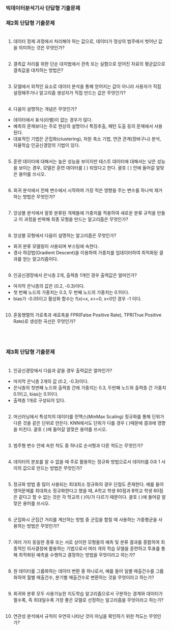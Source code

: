 ### **빅데이터분석기사 단답형 기출문제**

### **제2회 단답형 기출문제**<br></br>

1. 데이터 정제 과정에서 처리해야 하는 값으로, 데이터가 정상의 범주에서 벗어난 값을 의미하는 것은 무엇인가?<br></br>

2. 결측값 처리를 위한 단순 대치법에서 관측 또는 실험으로 얻어진 자료의 평균값으로 결측값을 대치하는 방법은?<br></br>

3. 모델에서 외적인 요소로 데이터 분석을 통해 얻어지는 값이 아니라 사용자가 직접 설정해주거나 알고리즘 생성자가 직접 만드는 값은 무엇인가?<br></br>

4. 다음이 설명하는 개념은 무엇인가?
- 데이터에서 표식(라벨)이 없는 경우가 많다.
- 예측의 문제보다는 주로 현상의 설명이나 특징추출, 패턴 도출 등의 문제에서 사용된다.
- 대표적인 기법은 군집화(clustering), 차원 축소 기법, 연관 관계(장바구니) 분석, 자율학습 인공신경망의 기법이 있다.<br></br>

5. 훈련 데이터에 대해서는 높은 성능을 보이지만 테스트 데이터에 대해서는 낮은 성능을 보이는 경우, 모델은 훈련 데이터를 (    ) 되었다고 한다. 괄호 (    ) 안에 들어갈 알맞은 용어를 쓰시오.<br></br>

6. 회귀 분석에서 전체 변수에서 시작하여 가장 적은 영향을 주는 변수를 하나씩 제거하는 방법은 무엇인가?<br></br>

7. 앙상블 분석에서 잘못 분류된 개체들에 가중치를 적용하여 새로운 분류 규칙을 만들고 이 과정을 반복해 최종 모형을 만드는 알고리즘은 무엇인가?<br></br>

8. 앙상블 모형에서 다음이 설명하는 알고리즘은 무엇인가?
- 회귀 분류 모델링이 사용되며 부스팅에 속한다.
- 경사 하강법(Gradient Descent)을 이용하여 가중치를 업데이터하여 최적화된 결과를 얻는 알고리즘이다.<br></br>

9. 인공신경망에서 은닉층 2개, 출력층 1개인 경우 출력값은 얼마인가?
- 마지막 은닉층의 값은 (0.2, -0.3)이다.
- 첫 번째 노드의 가중치는 0.3, 두 번째 노드의 가중치는 0.1이다.
- bias가 -0.05이고 활성화 함수는 f(x)=x, x>=0, x<0인 경우 -1 이다.<br></br>

10. 혼동행렬의 가로축과 세로축을 FPR(False Positive Rate), TPR(True Positive Rate)로 생성한 곡선은 무엇인가?<br></br><br></br>

### **제3회 단답형 기출문제**<br></br>

1. 인공신경망에서 다음과 같을 경우 출력값은 얼마인가?
- 마지막 은닉층 2개의 값 (0.2, -0.3)이다.
- 은닉층의 첫번째 노드와 출력층 간에 가중치는 0.3, 두번째 노드와 출력층 간 가중치 0.1이고, bias는 0.1이다.
- 출력층 1개로 구성되어 있다.<br></br>

2. 머신러닝에서 특성치의 데이터를 민맥스(MinMax Scaling) 정규화를 통해 단위가 다른 것을 같은 단위로 만든다. KNN에서도 단위가 다를 경우 (    )때문에 결과에 영향을 미친다. 괄호 (    )에 들어갈 알맞은 용어를 쓰시오.<br></br>

3. 범주형 변수 안에 속한 척도 중 하나로 순서형과 다른 척도는 무엇인가?<br></br>

4. 데이터의 분포를 알 수 없을 때 주로 활용하는 정규화 방법으로서 데이터를 0과 1 사이의 값으로 만드는 방법은 무엇인가?<br></br>

5. 정규화 방법 중 많이 사용되는 최대최소 정규화의 경우 단점도 존재한다. 예를 들어 영어문제를 최대최소 정규화한다고 했을 때, A학교 학생 60점과 B학교 학생 60점은 같다고 할 수 없는 것은 각 학교의 (    )이/가 다르기 때문이다. 괄호 (    )에 들어갈 알맞은 용어를 쓰시오.<br></br>

6. 군집화시 군집간 거리를 계산하는 방법 중 군집을 합칠 때 사용하는 가중평균을 사용하는 방법은 무엇인가?<br></br>

7. 여러 가지 동일한 종류 또는 서로 상이한 모형들의 예측 및 분류 결과를 종합하여 최종적인 의사결정에 활용하는 기법으로서 여러 개의 학습 모델을 훈련하고 투표를 통해 최적화된 예측을 수행하고 결정하는 방법을 무엇이라고 하는가?<br></br>

8. 원 데이터를 그룹화하는 데이터 변환 중 하나로서, 예를 들어 일별 매출건수를 그룹화하여 월별 매출건수, 분기별 매출건수로 변환하는 것을 무엇이라고 하는가?<br></br>

9. 회귀와 분류 모두 사용가능한 지도학습 알고리즘으로서 구분하는 경계와 데이터가 멀수록, 즉 최대일수록 가장 좋은 모델로 선정하는 알고리즘을 무엇이라고 하는가?<br></br>

10. 연관성 분석에서 규칙이 우연히 나타난 것이 아님을 확인하기 위한 척도는 무엇인가?
